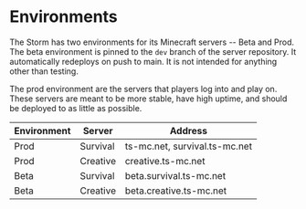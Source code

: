 # Environments

The Storm has two environments for its Minecraft servers -- Beta and Prod. The beta environment is pinned to the `dev` branch of the server repository. It automatically redeploys on push to main. It is not intended for anything other than testing.

The prod environment are the servers that players log into and play on. These servers are meant to be more stable, have high uptime, and should be deployed to as little as possible.

| Environment | Server   | Address                       |
| ----------- | -------- | ----------------------------- |
| Prod        | Survival | ts-mc.net, survival.ts-mc.net |
| Prod        | Creative | creative.ts-mc.net            |
| Beta        | Survival | beta.survival.ts-mc.net       |
| Beta        | Creative | beta.creative.ts-mc.net       |
